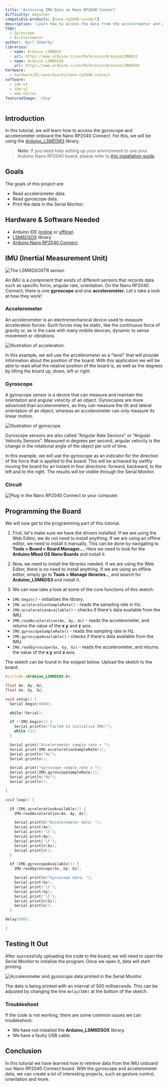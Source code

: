 ```yaml
---
title: 'Accessing IMU Data on Nano RP2040 Connect'
difficulty: beginner
compatible-products: [nano-rp2040-connect]
description: 'Learn how to access the data from the accelerometer and gyroscope that comes with the LSM6DSOX IMU module.'
tags:
  - Gyroscope
  - Accelerometer
author: 'Karl Söderby'
libraries:
  - name: Arduino LSM6DS3
    url: https://www.arduino.cc/en/Reference/ArduinoLSM6DS3
  - name: Arduino LSM6DSOX
    url: https://www.arduino.cc/en/Reference/ArduinoLSM6DSOX
hardware:
  - hardware/03.nano/boards/nano-rp2040-connect
software:
  - ide-v1
  - ide-v2
  - web-editor
featuredImage: 'chip'
---
```


## Introduction

In this tutorial, we will learn how to access the gyroscope and accelerometer onboard the Nano RP2040 Connect. For this, we will be using the [Arduino_LSMDS63](https://www.arduino.cc/en/Reference/ArduinoLSM6DS3) library.

>**Note:** if you need help setting up your environment to use your Arduino Nano RP2040 board, please refer to [this installation guide](/software/ide-v1/installing-mbed-os-nano-boards).

## Goals

The goals of this project are:

- Read accelerometer data.
- Read gyroscope data.
- Print the data in the Serial Monitor.

## Hardware & Software Needed

- Arduino IDE ([online](https://create.arduino.cc/) or [offline](https://www.arduino.cc/en/main/software)).
- [LSM6DSOX](https://github.com/arduino-libraries/Arduino_LSM6DSOX) library.
- [Arduino Nano RP2040 Connect](https://store.arduino.cc/nano-rp2040-connect).

## IMU (Inertial Measurement Unit)

![The LSM6DSOXTR sensor.](assets/rp2040-imu-basics-img-02.png)

An IMU is a component that exists of different sensors that records data such as specific force, angular rate, orientation. On the Nano RP2040 Connect, there is one **gyroscope** and one **accelerometer.** Let's take a look at how they work!

### Accelerometer

An accelerometer is an electromechanical device used to measure acceleration forces. Such forces may be static, like the continuous force of gravity or, as is the case with many mobile devices, dynamic to sense movement or vibrations.

![Illustration of acceleration.](assets/rp2040-imu-basics-img-03.png)

In this example, we will use the accelerometer as a "level" that will provide information about the position of the board. With this application we will be able to read what the relative position of the board is, as well as the degrees by tilting the board up, down, left or right.

### Gyroscope

A gyroscope sensor is a device that can measure and maintain the orientation and angular velocity of an object. Gyroscopes are more advanced than accelerometers, as they can measure the tilt and lateral orientation of an object, whereas an accelerometer can only measure its linear motion.

![Illustration of gyroscope.](assets/rp2040-imu-basics-img-04.png)

Gyroscope sensors are also called "Angular Rate Sensors" or "Angular Velocity Sensors". Measured in degrees per second, angular velocity is the change in the rotational angle of the object per unit of time.

In this example, we will use the gyroscope as an indicator for the direction of the force that is applied to the board. This will be achieved by swiftly moving the board for an instant in four directions: forward, backward, to the left and to the right. The results will be visible through the Serial Monitor.

### Circuit

![Plug in the Nano RP2040 Connect to your computer.](assets/rp2040-imu-basics-img-01.png)

## Programming the Board

We will now get to the programming part of this tutorial.

1. First, let's make sure we have the drivers installed. If we are using the Web Editor, we do not need to install anything. If we are using an offline editor, we need to install it manually. This can be done by navigating to **Tools > Board > Board Manager...**. Here we need to look for the **Arduino Mbed OS Nano Boards** and install it.

2. Now, we need to install the libraries needed. If we are using the Web Editor, there is no need to install anything. If we are using an offline editor, simply go to **Tools > Manage libraries..**, and search for **Arduino_LSM6DS3** and install it.

3. We can now take a look at some of the core functions of this sketch:

- `IMU.begin()` - initializes the library.
- `IMU.accelerationSampleRate()` - reads the sampling rate in Hz.
- `IMU.accelerationAvailable()` - checks if there's data available from the IMU.
- `IMU.readAcceleration(Ax, Ay, Az)` - reads the accelerometer, and returns the value of the **x y** and **z** axis.
- `IMU.gyroscopeSampleRate()` - reads the sampling rate in Hz.
- `IMU.gyroscopeAvailable()` - checks if there's data available from the IMU.
- `IMU.readGyroscope(Gx, Gy, Gz)` - reads the accelerometer, and returns the value of the **x y** and **z** axis.

The sketch can be found in the snippet below. Upload the sketch to the board.

```cpp
#include <Arduino_LSM6DSOX.h>

float Ax, Ay, Az;
float Gx, Gy, Gz;

void setup() {
  Serial.begin(9600);

  while(!Serial);

  if (!IMU.begin()) {
    Serial.println("Failed to initialize IMU!");
    while (1);
  }

  Serial.print("Accelerometer sample rate = ");
  Serial.print(IMU.accelerationSampleRate());
  Serial.println("Hz");
  Serial.println();

  Serial.print("Gyroscope sample rate = ");
  Serial.print(IMU.gyroscopeSampleRate());
  Serial.println("Hz");
  Serial.println();

}

void loop() {

  if (IMU.accelerationAvailable()) {
    IMU.readAcceleration(Ax, Ay, Az);

    Serial.println("Accelerometer data: ");
    Serial.print(Ax);
    Serial.print('\t');
    Serial.print(Ay);
    Serial.print('\t');
    Serial.println(Az);
    Serial.println();
  }

  if (IMU.gyroscopeAvailable()) {
    IMU.readGyroscope(Gx, Gy, Gz);

    Serial.println("Gyroscope data: ");
    Serial.print(Gx);
    Serial.print('\t');
    Serial.print(Gy);
    Serial.print('\t');
    Serial.println(Gz);
    Serial.println();
  }

delay(500);

}
```

## Testing It Out

After successfully uploading the code to the board, we will need to open the Serial Monitor to initialize the program. Once we open it, data will start printing.

![Accelerometer and gyroscope data printed in the Serial Monitor.](assets/rp2040-imu-basics-img-05.png)

The data is being printed with an interval of 500 milliseconds. This can be adjusted by changing the line `delay(500)` at the bottom of the sketch.

### Troubleshoot

If the code is not working, there are some common issues we can troubleshoot:

- We have not installed the **Arduino_LSM6DSOX** library.
- We have a faulty USB cable.

## Conclusion

In this tutorial we have learned how to retrieve data from the IMU onboard our Nano RP2040 Connect board. With the gyroscope and accelerometer data, we can create a lot of interesting projects, such as gesture control, orientation and more. 